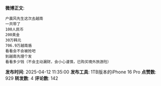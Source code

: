**微博正文**: 
```
户晨风先生这次去越南
一共带了
100人民币
200美金
30万韩元
706.9万越南盾
看看会不会被抢吧
到越南先理个发
看看多少钱（不会主动漏财，会小心谨慎，已购买境外旅游险）
```
**发布时间**: 2025-04-12 11:35:00
**发布工具**: 1TB版本的iPhone 16 Pro
**点赞数**: 929
**转发数**: 4
**评论数**: 142
